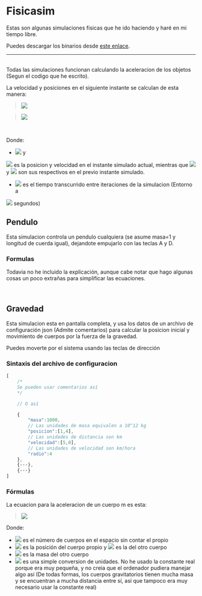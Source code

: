 # Fisicasim

Estas son algunas simulaciones fisicas que he ido haciendo y haré en mi tiempo libre. 

Puedes descargar los binarios desde [este enlace](https://github.com/Yottaqubyter/fisicasim/releases).

---
<br>
Todas las simulaciones funcionan calculando la aceleracion de los objetos (Segun el codigo que he escrito).

La velocidad y posiciones en el siguiente instante se calculan de esta manera:

><img src="https://render.githubusercontent.com/render/math?math=v_f%20=v_0+%2B+a\,dt">

><img src="https://render.githubusercontent.com/render/math?math=r_f%20=r_0+%2B+v\,dt">

<br>

Donde:

- <img src="https://render.githubusercontent.com/render/math?math=r_f"> y 
<img src="https://render.githubusercontent.com/render/math?math=v_f">
es la posicion y velocidad en el instante simulado actual, mientras que 
<img src="https://render.githubusercontent.com/render/math?math=r_0">
y
<img src="https://render.githubusercontent.com/render/math?math=v_0">
son sus respectivos en el previo instante simulado.

- <img src="https://render.githubusercontent.com/render/math?math=dt"> es el tiempo transcurrido entre iteraciones de la simulacion (Entorno a 
<img src="https://render.githubusercontent.com/render/math?math=\frac{1}{60}"> 
segundos)

<br>

## Pendulo
Esta simulacion controla un pendulo cualquiera (se asume masa=1 y longitud de cuerda igual), dejandote empujarlo con las teclas A y D.
<!-- Incluir imagen más tarde-->

### Formulas

Todavia no he incluido la explicación, aunque cabe notar que hago algunas cosas un poco extrañas para simplificar las ecuaciones.

</br>

## Gravedad
Esta simulacion esta en pantalla completa, y usa los datos de un archivo de configuración json (Admite comentarios) para calcular la posicion inicial y movimiento de cuerpos por la fuerza de la gravedad.
<!-- Incluir imagen más tarde 
![Formula euler](https://render.githubusercontent.com/render/math?math=e^{i\pi}=-1)
Este es el formato para usar latex (Si hay algún espacio en la formula, sustituirlo con un %20)
-->

Puedes moverte por el sistema usando las teclas de dirección

### Sintaxis del archivo de configuracion

```javascript
[
    /*
    Se pueden usar comentarios así
    */

    // O así

    {
        "masa":1000, 
        // Las unidades de masa equivalen a 10^12 kg
        "posicion":[1,4],
        // Las unidades de distancia son km
        "velocidad":[5,0],
        // Las unidades de velocidad son km/hora
        "radio":4
    },
    {···},
    {···}
] 
```

### Fórmulas

La ecuacion para la aceleracion de un cuerpo m es esta:

><img src="https://render.githubusercontent.com/render/math?math=a_m = G' \, \sum_{k=0}^{n} {\frac{\overrightarrow{AP_k}\,m_k}{\left|\overrightarrow{AP_k}\right|^3}}">

Donde:

- <img src="https://render.githubusercontent.com/render/math?math=n"> es el número de cuerpos en el espacio sin contar el propio
- <img src="https://render.githubusercontent.com/render/math?math=A"> es la posición del cuerpo propio y <img src="https://render.githubusercontent.com/render/math?math=P_k"> es la del otro cuerpo
-  <img src="https://render.githubusercontent.com/render/math?math=m_k"> es la masa del otro cuerpo
- <img src="https://render.githubusercontent.com/render/math?math=G'\, \frac{km^3}{Gt\,h^2}=G \, \frac{m^3}{kg\,s^2} \, \frac{10^12 \cdot 3600^2}{1000^3}"> es una simple conversion de unidades. No he usado la constante real porque era muy pequeña, y no creia que el ordenador pudiera manejar algo así (De todas formas, los cuerpos gravitatorios tienen mucha masa y se encuentran a mucha distancia entre sí, así que tampoco era muy necesario usar la constante real)
